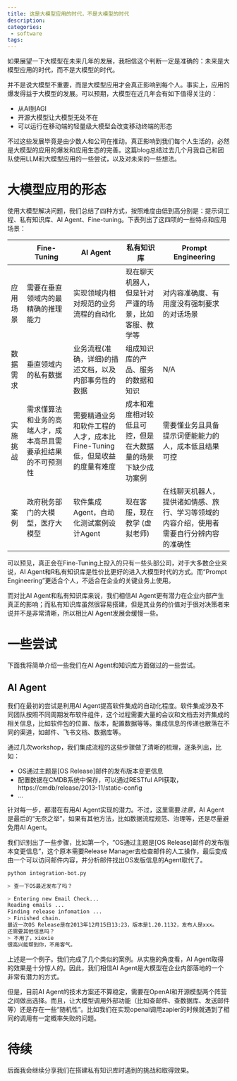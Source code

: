 ```yaml
---
title: 这是大模型应用的时代，不是大模型的时代
description: 
categories:
 - software
tags:
---
```


如果展望一下大模型在未来几年的发展，我相信这个判断一定是准确的：未来是大模型应用的时代，而不是大模型的时代。

并不是说大模型不重要，而是大模型应用才会真正影响到每个人。事实上，应用的爆发得益于大模型的发展。可以预期，大模型在近几年会有如下值得关注的：

- 从AI到AGI
- 开源大模型让大模型无处不在
- 可以运行在移动端的轻量级大模型会改变移动终端的形态

不过这些发展毕竟是由少数人和公司在推动。真正影响到我们每个人生活的，必然是大模型的应用的爆发和应用生态的完善。这篇blog总结过去几个月我自己和团队使用LLM和大模型应用的一些尝试，以及对未来的一些想法。

# 大模型应用的形态

使用大模型解决问题，我们总结了四种方式，按照难度由低到高分别是：提示词工程、私有知识库、AI Agent、Fine-tuning。下表列出了这四项的一些特点和应用场景：

|           |  Fine-Tuning |  AI Agent | 私有知识库   | Prompt Engineering |
|  ----     | ----         |     ----  |  ----  |              ----  |
|  应用场景   | 需要在垂直领域内的最精确的推理能力 | 实现领域内相对规范的业务流程的自动化 | 现在聊天机器人，但是针对严谨的场景，比如客服、教学等 | 对内容准确度、有用度没有强制要求的对话场景|  
|  数据需求   | 垂直领域内的私有数据 | 业务流程(准确，详细)的描述文档，以及内部事务性的数据 | 组成知识库的产品、服务的数据和知识 | N/A |
|  实施挑战   | 需求懂算法和业务的高端人才，成本高昂且需要承担结果的不可预测性 | 需要精通业务和软件工程的人才，成本比Fine-Tuning低，但是收益的度量有难度 | 成本和难度相对较低且可控，但是在大数据量的场景下缺少成功案例 | 需要懂业务且具备提示词便能能力的人，成本低且结果可控 |
| 案例 | 政府税务部门的大模型，医疗大模型 | 软件集成Agent，自动化测试案例设计Agent | 现在客服，现在教学 (虚拟老师)| 在线聊天机器人，提供诸如情感、旅行、学习等领域的内容介绍，使用者需要自行分辨内容的准确性 | 

可以预见，真正会在Fine-Tuning上投入的只有一些头部公司，对于大多数企业来说，AI Agent和R私有知识库是性价比更好的进入大模型时代的方式。而“Prompt Engineering”更适合个人，不适合在企业的关键业务上使用。

而对比AI Agent和私有知识库来说，我们相信AI Agent更有潜力在企业内部产生真正的影响；而私有知识库虽然很容易搭建，但是其业务的价值对于很对决策者来说并不是非常清晰，所以相比AI Agent发展会缓慢一些。

# 一些尝试

下面我将简单介绍一些我们在AI Agent和知识库方面做过的一些尝试。

## AI Agent

我们在最初的尝试是利用AI Agent提高软件集成的自动化程度。软件集成涉及不同团队按照不同周期发布软件组件，这个过程需要大量的会议和文档去对齐集成的相关信息，比如软件包的位置、版本，配置数据等等。集成信息的传递也散落在不同的渠道，如邮件、飞书文档、数据库等。

通过几次workshop，我们集成流程的这些步骤做了清晰的梳理，逐条列出，比如：

- OS通过主题是[OS Release]邮件的发布版本变更信息
- 配置数据在CMDB系统中保存，可以通过RESTful API获取，https://cmdb/release/2013-11/static-config
- ...

针对每一步，都潜在有用AI Agent实现的潜力。不过，这里需要*注意*，AI Agent是最后的“无奈之举”，如果有其他方法，比如数据流程规范、治理等，还是尽量避免用AI Agent。

我们识别出了一些步骤，比如第一个，“OS通过主题是[OS Release]邮件的发布版本变更信息”，这个原本需要Release Manager去检查邮件的人工操作，最后变成由一个可以访问邮件内容，并分析邮件找出OS发版信息的Agent取代了。

```bash
python integration-bot.py

> 查一下OS最近发布了吗？

> Entering new Email Check...
Reading emails ...
Finding release infomation ...
> Finished chain.
最近一次OS Release是在2013年12月15日13:23，版本是1.20.1132，发布人是xxx。
还需要其他信息吗？
> 不用了，xiexie
很高兴能帮到你，不用客气。
```

上述是一个例子。我们完成了几个类似的案例。从实施的角度看，AI Agent取得的效果是十分惊人的。因此，我们相信AI Agent是大模型在企业内部落地的一个非常有潜力的方式。

但是，目前AI Agent的技术方案还不算稳定，需要在OpenAI和开源模型两个阵营之间做出选择。而且，让大模型调用外部功能（比如查邮件、查数据库、发送邮件等）还是存在一些“随机性”。比如我们在实现openai调用zapier的时候就遇到了相同的调用有一定概率失败的问题。

# 待续

后面我会继续分享我们在搭建私有知识库时遇到的挑战和取得效果。
